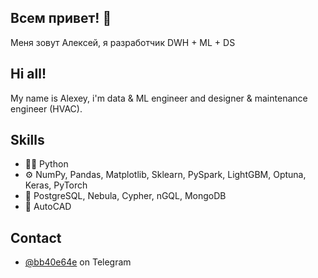## Всем привет! 👋
Меня зовут Алексей, я разработчик DWH + ML + DS

## Hi all!
My name is Alexey, i'm data & ML engineer and designer & maintenance engineer (HVAC).

## Skills
- 👨‍💻 Python
- ⚙️ NumPy, Pandas, Matplotlib, Sklearn, PySpark, LightGBM, Optuna, Keras, PyTorch 
- 💽 PostgreSQL, Nebula, Cypher, nGQL, MongoDB
- 📐 AutoCAD



## Contact
- [@bb40e64e](https://t.me/bb40e64e) on Telegram
